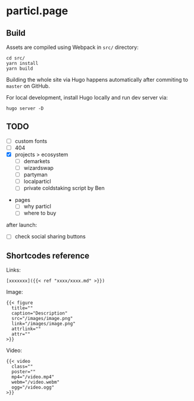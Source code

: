 # particl.page

## Build

Assets are compiled using Webpack in `src/` directory:

```
cd src/
yarn install
yarn build
```

Building the whole site via Hugo happens automatically after commiting to `master` on GitHub.

For local development, install Hugo locally and run dev server via:

```
hugo server -D
```


## TODO

- [ ] custom fonts
- [ ] 404
- [x] projects > ecosystem
  - [ ] demarkets
  - [ ] wizardswap
  - [ ] partyman
  - [ ] localparticl
  - [ ] private coldstaking script by Ben
- pages
  - [ ] why particl
  - [ ] where to buy

after launch:
- [ ] check social sharing buttons


## Shortcodes reference

Links:

```
[xxxxxxx]({{< ref "xxxx/xxxx.md" >}})
```

Image:

```
{{< figure
  title=""
  caption="Description"
  src="/images/image.png"
  link="/images/image.png"
  attrlink=""
  attr=""
>}}
```

Video:

```
{{< video
  class=""
  poster=""
  mp4="/video.mp4"
  webm="/video.webm"
  ogg="/video.ogg"
>}}
```




